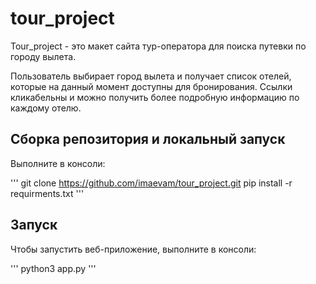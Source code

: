 # tour_project

Tour_project - это макет сайта тур-оператора для поиска путевки по городу вылета.

Пользователь выбирает город вылета и получает список отелей, которые на данный момент доступны для бронирования. 
Ссылки кликабельны и можно получить более подробную информацию по каждому отелю. 

## Сборка репозитория и локальный запуск

Выполните в консоли:

''' git clone https://github.com/imaevam/tour_project.git
pip install -r requirments.txt 
'''

## Запуск
Чтобы запустить веб-приложение, выполните в консоли:

'''
python3 app.py
'''

